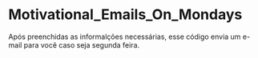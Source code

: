 # Motivational_Emails_On_Mondays
Após preenchidas as informalções necessárias, esse código envia um e-mail para você caso seja segunda feira.
